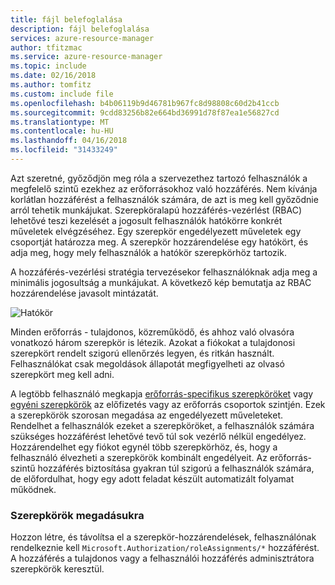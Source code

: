 ```yaml
---
title: fájl belefoglalása
description: fájl belefoglalása
services: azure-resource-manager
author: tfitzmac
ms.service: azure-resource-manager
ms.topic: include
ms.date: 02/16/2018
ms.author: tomfitz
ms.custom: include file
ms.openlocfilehash: b4b06119b9d46781b967fc8d98808c60d2b41ccb
ms.sourcegitcommit: 9cdd83256b82e664bd36991d78f87ea1e56827cd
ms.translationtype: MT
ms.contentlocale: hu-HU
ms.lasthandoff: 04/16/2018
ms.locfileid: "31433249"
---
```

Azt szeretné, győződjön meg róla a szervezethez tartozó felhasználók a megfelelő szintű ezekhez az erőforrásokhoz való hozzáférés. Nem kívánja korlátlan hozzáférést a felhasználók számára, de azt is meg kell győződnie arról tehetik munkájukat. Szerepköralapú hozzáférés-vezérlést (RBAC) lehetővé teszi kezelését a jogosult felhasználók hatókörre konkrét műveletek elvégzéséhez. Egy szerepkör engedélyezett műveletek egy csoportját határozza meg. A szerepkör hozzárendelése egy hatókört, és adja meg, hogy mely felhasználók a hatókör szerepkörhöz tartozik.

A hozzáférés-vezérlési stratégia tervezésekor felhasználóknak adja meg a minimális jogosultság a munkájukat. A következő kép bemutatja az RBAC hozzárendelése javasolt mintázatát.

![Hatókör](./media/resource-manager-governance-rbac/role-examples.png)

Minden erőforrás - tulajdonos, közreműködő, és ahhoz való olvasóra vonatkozó három szerepkör is létezik. Azokat a fiókokat a tulajdonosi szerepkört rendelt szigorú ellenőrzés legyen, és ritkán használt. Felhasználókat csak megoldások állapotát megfigyelheti az olvasó szerepkört meg kell adni.

A legtöbb felhasználó megkapja [erőforrás-specifikus szerepköröket](../articles/role-based-access-control/built-in-roles.md) vagy [egyéni szerepkörök](../articles/role-based-access-control/custom-roles.md) az előfizetés vagy az erőforrás csoportok szintjén. Ezek a szerepkörök szorosan megadása az engedélyezett műveleteket. Rendelhet a felhasználók ezeket a szerepköröket, a felhasználók számára szükséges hozzáférést lehetővé tevő túl sok vezérlő nélkül engedélyez. Hozzárendelhet egy fiókot egynél több szerepkörhöz, és, hogy a felhasználó élvezheti a szerepkörök kombinált engedélyeit. Az erőforrás-szintű hozzáférés biztosítása gyakran túl szigorú a felhasználók számára, de előfordulhat, hogy egy adott feladat készült automatizált folyamat működnek.

### <a name="who-can-assign-roles"></a>Szerepkörök megadásukra

Hozzon létre, és távolítsa el a szerepkör-hozzárendelések, felhasználónak rendelkeznie kell `Microsoft.Authorization/roleAssignments/*` hozzáférést. A hozzáférés a tulajdonos vagy a felhasználói hozzáférés adminisztrátora szerepkörök keresztül.